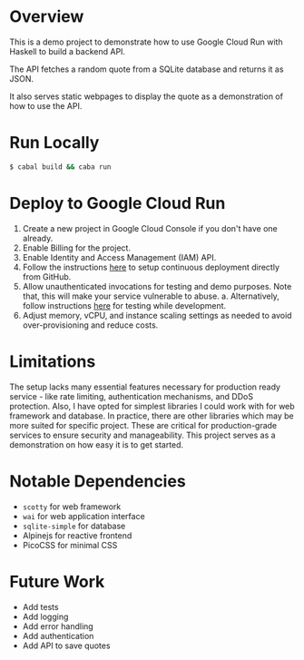 # Overview

This is a demo project to demonstrate how to use Google Cloud Run with Haskell to build a backend API.

The API fetches a random quote from a SQLite database and returns it as JSON.

It also serves static webpages to display the quote as a demonstration of how to use the API.

# Run Locally

```bash
$ cabal build && caba run
```

# Deploy to Google Cloud Run

1. Create a new project in Google Cloud Console if you don't have one already.
1. Enable Billing for the project.
1. Enable Identity and Access Management (IAM) API.
1. Follow the instructions [here](https://cloud.google.com/run/docs/continuous-deployment-with-cloud-build) to setup continuous deployment directly from GitHub.
1. Allow unauthenticated invocations for testing and demo purposes. Note that, this will make your service vulnerable to abuse.
  a. Alternatively, follow instructions [here](https://cloud.google.com/run/docs/authenticating/developers) for testing while development.
1. Adjust memory, vCPU, and instance scaling settings as needed to avoid over-provisioning and reduce costs.

# Limitations

The setup lacks many essential features necessary for production ready service - like rate limiting, authentication mechanisms, and DDoS protection.
Also, I have opted for simplest libraries I could work with for web framework and database.
In practice, there are other libraries which may be more suited for specific project.
These are critical for production-grade services to ensure security and manageability.
This project serves as a demonstration on how easy it is to get started.

# Notable Dependencies

- `scotty` for web framework
- `wai` for web application interface
- `sqlite-simple` for database
- Alpinejs for reactive frontend
- PicoCSS for minimal CSS

# Future Work
- Add tests
- Add logging
- Add error handling
- Add authentication
- Add API to save quotes

